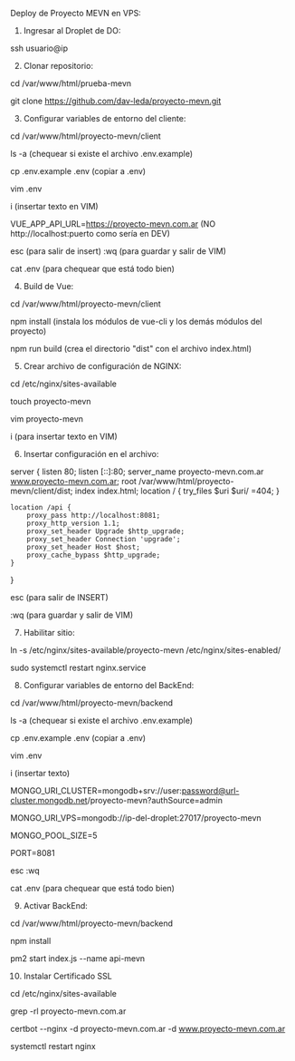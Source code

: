 





Deploy de Proyecto MEVN en VPS:


1. Ingresar al Droplet de DO:

ssh usuario@ip



2. Clonar repositorio:

cd /var/www/html/prueba-mevn

git clone https://github.com/dav-leda/proyecto-mevn.git



3. Configurar variables de entorno del cliente:

cd /var/www/html/proyecto-mevn/client

ls -a (chequear si existe el archivo .env.example)

cp .env.example .env (copiar a .env)

vim .env

i (insertar texto en VIM)

VUE_APP_API_URL=https://proyecto-mevn.com.ar (NO http://localhost:puerto como sería en DEV)

esc (para salir de insert) :wq (para guardar y salir de VIM)

cat .env (para chequear que está todo bien)



4. Build de Vue:

cd /var/www/html/proyecto-mevn/client

npm install (instala los módulos de vue-cli y los demás módulos del proyecto)

npm run build (crea el directorio "dist" con el archivo index.html)



5. Crear archivo de configuración de NGINX:

cd /etc/nginx/sites-available

touch proyecto-mevn

vim proyecto-mevn

i (para insertar texto en VIM)



6. Insertar configuración en el archivo:

server {
        listen 80;
		listen [::]:80; server_name proyecto-mevn.com.ar www.proyecto-mevn.com.ar;
		root /var/www/html/proyecto-mevn/client/dist; 
		index index.html;
        location / {
                 try_files $uri $uri/ =404;
		}

	location /api { 
		proxy_pass http://localhost:8081; 
		proxy_http_version 1.1; 
		proxy_set_header Upgrade $http_upgrade; 
		proxy_set_header Connection 'upgrade'; 
		proxy_set_header Host $host; 
		proxy_cache_bypass $http_upgrade;
	}
}
 

esc (para salir de INSERT)

:wq (para guardar y salir de VIM)



7. Habilitar sitio:

ln -s /etc/nginx/sites-available/proyecto-mevn /etc/nginx/sites-enabled/

sudo systemctl restart nginx.service


8. Configurar variables de entorno del BackEnd:

cd /var/www/html/proyecto-mevn/backend

ls -a (chequear si existe el archivo .env.example)

cp .env.example .env (copiar a .env)

vim .env

i (insertar texto)

MONGO_URI_CLUSTER=mongodb+srv://user:password@url-cluster.mongodb.net/proyecto-mevn?authSource=admin

MONGO_URI_VPS=mongodb://ip-del-droplet:27017/proyecto-mevn

MONGO_POOL_SIZE=5

PORT=8081

esc :wq

cat .env (para chequear que está todo bien)



9. Activar BackEnd:

cd /var/www/html/proyecto-mevn/backend

npm install

pm2 start index.js --name api-mevn



10. Instalar Certificado SSL

cd /etc/nginx/sites-available 

grep -rl proyecto-mevn.com.ar

certbot --nginx -d proyecto-mevn.com.ar -d www.proyecto-mevn.com.ar

systemctl restart nginx
  



